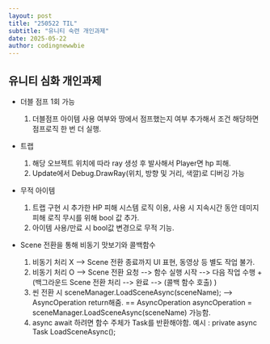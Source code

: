 ```yaml
---
layout: post
title: "250522 TIL"
subtitle: "유니티 숙련 개인과제"
date: 2025-05-22
author: codingnewwbie
---
```

## 유니티 심화 개인과제
- 더블 점프 1회 가능
  1. 더블점프 아이템 사용 여부와 땅에서 점프했는지 여부 추가해서 조건 해당하면 점프로직 한 번 더 실행.


- 트랩
  1. 해당 오브젝트 위치에 따라 ray 생성 후 발사해서 Player면 hp 피해.
  2. Update에서 Debug.DrawRay(위치, 방향 및 거리, 색깔)로 디버깅 가능


- 무적 아이템
  1. 트랩 구현 시 추가한 HP 피해 시스템 로직 이용, 사용 시 지속시간 동안 데미지 피해 로직 무시를 위해 bool 값 추가.
  2. 아이템 사용/만료 시 bool값 변경으로 무적 기능.


- Scene 전환을 통해 비동기 맛보기와 콜백함수
  1. 비동기 처리 X --> Scene 전환 종료까지 UI 표현, 동영상 등 별도 작업 불가.
  2. 비동기 처리 O --> Scene 전환 요청 --> 함수 실행 시작 --> 다음 작업 수행 + (백그라운드 Scene 전환 처리 --> 완료 --> (콜백 함수 호출) )
  3. 씬 전환 시 sceneManager.LoadSceneAsync(sceneName); --> AsyncOperation return해줌. == AsyncOperation asyncOperation = sceneManager.LoadSceneAsync(sceneName) 가능함.
  4. async await 하려면  함수 주체가 Task를 반환해야함. 예시 : private async Task LoadSceneAsync();
